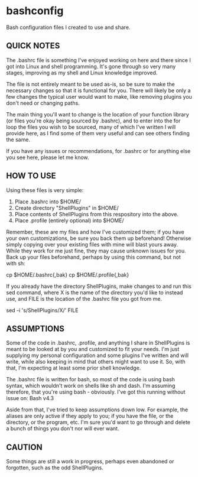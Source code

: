 # bashconfig
Bash configuration files I created to use and share.

QUICK NOTES
-----------

The .bashrc file is something I've enjoyed working on here and there since I got into Linux and shell programming. It's gone through so very many stages, improving as my shell and Linux knowledge improved.

The file is not entirely meant to be used as-is, so be sure to make the necessary changes so that it is functional for you. There
will likely be only a few changes the typical user would want to make, like removing plugins you don't need or changing paths.

The main thing you'll want to change is the location of your function library (or files you're okay being sourced by .bashrc), and to enter into the for loop the files you wish to be sourced, many of which I've written I will provide here, as I find some of them very useful and can see others finding the same.

If you have any issues or recommendations, for .bashrc or for anything else you see here, please let me know.

HOW TO USE
----------

Using these files is very simple:

  1. Place .bashrc into $HOME/
  2. Create directory "ShellPlugins" in $HOME/
  3. Place contents of ShellPlugins from this respository into the above.
  4. Place .profile (entirely optional) into $HOME/
  
Remember, these are my files and how I've customized them; if you have your own customizations, be sure you back them up beforehand! Otherwise simply copying over your existing files with mine will blast yours away. While they work for me just fine, they may cause unknown issues for you. Back up your files beforehand, perhaps by using this command, but not with sh:

cp $HOME/.bashrc{,bak}
cp $HOME/.profile{,bak}

If you already have the directory ShellPlugins, make changes to and run this sed command, where X is the name of the directory you'd like to instead use, and FILE is the location of the .bashrc file you got from me.

sed -i 's/ShellPlugins/X/' FILE

ASSUMPTIONS
-----------

Some of the code in .bashrc, .profile, and anything I share in ShellPlugins is meant to be looked at by you and customized to fit your needs. I'm just supplying my personal configuration and some plugins I've written and will write, while also keeping in mind that others might want to use it. So, with that, I'm expecting at least some prior shell knowledge.

The .bashrc file is written for bash, so most of the code is using bash syntax, which wouldn't work on shells like sh and dash. I'm assuming therefore, that you're using bash - obviously. I've got this running without issue on: Bash v4.3

Aside from that, I've tried to keep assumptions down low. For example, the aliases are only active if they apply to you; if you have the file, or the directory, or the program, etc. I'm sure you'd want to go through and delete a bunch of things you don't nor will ever want.

CAUTION
-------

Some things are still a work in progress, perhaps even abandoned or forgotten, such as the odd ShellPlugins.
